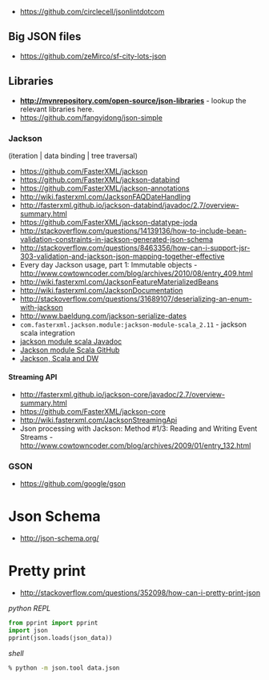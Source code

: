 - https://github.com/circlecell/jsonlintdotcom

## Big JSON files
- https://github.com/zeMirco/sf-city-lots-json

## Libraries
- **http://mvnrepository.com/open-source/json-libraries** - lookup the relevant libraries here.
- https://github.com/fangyidong/json-simple

### Jackson
(iteration | data binding | tree traversal)
- https://github.com/FasterXML/jackson
- https://github.com/FasterXML/jackson-databind
- https://github.com/FasterXML/jackson-annotations
- http://wiki.fasterxml.com/JacksonFAQDateHandling
- http://fasterxml.github.io/jackson-databind/javadoc/2.7/overview-summary.html
- https://github.com/FasterXML/jackson-datatype-joda
- http://stackoverflow.com/questions/14139136/how-to-include-bean-validation-constraints-in-jackson-generated-json-schema
- http://stackoverflow.com/questions/8463356/how-can-i-support-jsr-303-validation-and-jackson-json-mapping-together-effective
- Every day Jackson usage, part 1: Immutable objects - http://www.cowtowncoder.com/blog/archives/2010/08/entry_409.html
- http://wiki.fasterxml.com/JacksonFeatureMaterializedBeans
- http://wiki.fasterxml.com/JacksonDocumentation
- http://stackoverflow.com/questions/31689107/deserializing-an-enum-with-jackson
- http://www.baeldung.com/jackson-serialize-dates
- `com.fasterxml.jackson.module:jackson-module-scala_2.11` - jackson scala integration
- [jackson module scala Javadoc](http://fasterxml.github.io/jackson-module-scala/latest/api/#package)
- [Jackson module Scala GitHub](https://github.com/FasterXML/jackson-module-scala)
- [Jackson, Scala and DW](http://techblog.newsweaver.com/config-parsing-issue-dropwizard-0-9-scala/)

#### Streaming API
- http://fasterxml.github.io/jackson-core/javadoc/2.7/overview-summary.html
- https://github.com/FasterXML/jackson-core
- http://wiki.fasterxml.com/JacksonStreamingApi
- Json processing with Jackson: Method #1/3: Reading and Writing Event Streams - http://www.cowtowncoder.com/blog/archives/2009/01/entry_132.html

### GSON
- https://github.com/google/gson

# Json Schema
- http://json-schema.org/

# Pretty print
- http://stackoverflow.com/questions/352098/how-can-i-pretty-print-json

*python REPL*
```python
from pprint import pprint
import json
pprint(json.loads(json_data))
```

*shell*
```bash
% python -m json.tool data.json
```
